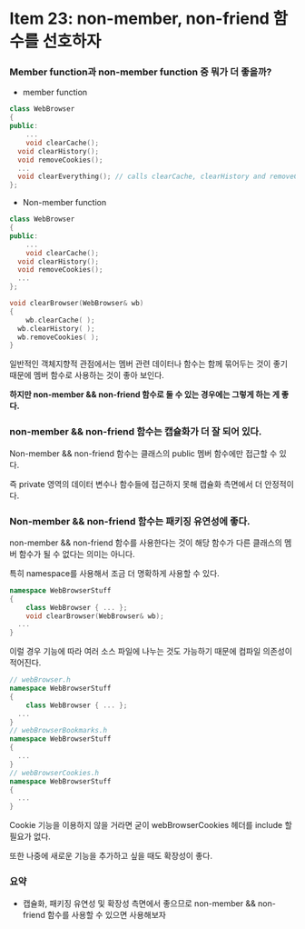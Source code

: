 # Item 23: non-member, non-friend 함수를 선호하자

### Member function과 non-member function 중 뭐가 더 좋을까?

- member function

```c++
class WebBrowser 
{ 
public:
	...
	void clearCache();
  void clearHistory();
  void removeCookies(); 
  ...
  void clearEverything(); // calls clearCache, clearHistory and removeCookies
};
```

- Non-member function

```c++
class WebBrowser 
{ 
public:
	...
	void clearCache();
  void clearHistory();
  void removeCookies(); 
  ...
};

void clearBrowser(WebBrowser& wb)
{
	wb.clearCache( ); 
  wb.clearHistory( ); 
  wb.removeCookies( );
}
```

일반적인 객체지향적 관점에서는 멤버 관련 데이터나 함수는 함께 묶어두는 것이 좋기 때문에 멤버 함수로 사용하는 것이 좋아 보인다.

**하지만 non-member && non-friend 함수로 둘 수 있는 경우에는 그렇게 하는 게 좋다.**



### non-member && non-friend 함수는 캡슐화가 더 잘 되어 있다.

Non-member && non-friend 함수는 클래스의 public 멤버 함수에만 접근할 수 있다.

즉 private 영역의 데이터 변수나 함수들에 접근하지 못해 캡슐화 측면에서 더 안정적이다.



### Non-member && non-friend 함수는 패키징 유연성에 좋다.

non-member && non-friend 함수를 사용한다는 것이 해당 함수가 다른 클래스의 멤버 함수가 될 수 없다는 의미는 아니다.

특히 namespace를 사용해서 조금 더 명확하게 사용할 수 있다.

```c++
namespace WebBrowserStuff 
{
	class WebBrowser { ... };
	void clearBrowser(WebBrowser& wb); 
  ...
}
```

이럴 경우 기능에 따라 여러 소스 파일에 나누는 것도 가능하기 때문에 컴파일 의존성이 적어진다.

```c++
// webBrowser.h
namespace WebBrowserStuff 
{
	class WebBrowser { ... };
  ...
}
// webBrowserBookmarks.h
namespace WebBrowserStuff 
{
  ...
}
// webBrowserCookies.h
namespace WebBrowserStuff 
{
  ...
}
```

Cookie 기능을 이용하지 않을 거라면 굳이 webBrowserCookies 헤더를 include 할 필요가 없다.

또한 나중에 새로운 기능을 추가하고 싶을 때도 확장성이 좋다.



### 요약

- 캡슐화, 패키징 유연성 및 확장성 측면에서 좋으므로 non-member && non-friend 함수를 사용할 수 있으면 사용해보자





